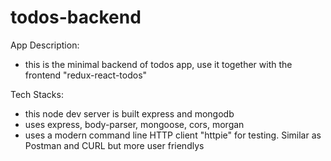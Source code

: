 # todos-backend

App Description:
- this is the minimal backend of todos app, use it together with the frontend "redux-react-todos"

Tech Stacks:
- this node dev server is built express and mongodb
- uses express, body-parser, mongoose, cors, morgan
- uses a modern command line HTTP client "httpie" for testing. Similar as Postman and CURL but more user friendlys 

